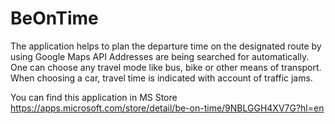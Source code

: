 # BeOnTime

The application helps to plan the departure time on the designated route by using Google Maps API
Addresses are being searched for automatically.
One can choose any travel mode like bus, bike or other means of transport.
When choosing a car, travel time is indicated with account of traffic jams.

You can find this application in MS Store https://apps.microsoft.com/store/detail/be-on-time/9NBLGGH4XV7G?hl=en
